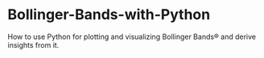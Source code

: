 # Bollinger-Bands-with-Python
How to use Python for plotting and visualizing Bollinger Bands® and derive insights from it.
